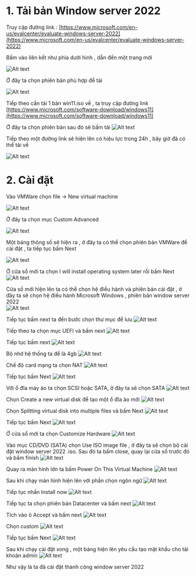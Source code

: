# 1. Tải bản Window server 2022
Truy cập đường link : [https://www.microsoft.com/en-us/evalcenter/evaluate-windows-server-2022](https://www.microsoft.com/en-us/evalcenter/evaluate-windows-server-2022)

Bấm vào liên kết như phía dưới hình , dẫn đến một trang mới 

![Alt text](../imgs/1.png)

Ở đây ta chọn phiên bản phù hợp để tải 

![Alt text](../imgs/2.png)

Tiếp theo cần tải 1 bản win11.iso về , ta truy cập đường link [https://www.microsoft.com/software-download/windows11](https://www.microsoft.com/software-download/windows11)

Ở đây ta chọn phiên bản sau đó sẽ bấm tải 
![Alt text](../imgs/4.png)

Tiếp theo một đường link sẽ hiện lên có hiệu lực trong 24h , bây giờ đã có thể tải về 

![Alt text](../imgs/5.png)

# 2. Cài đặt 
Vào VMWare chọn file -> New virtual machine

![Alt text](../imgs/8.png)

Ở đây ta chọn mục Custom Advanced

![Alt text](../imgs/6.png)

Một bảng thông số sẽ hiện ra , ở đây ta có thể chọn phiên bản VMWare để cài đặt , ta tiếp tục bấm Next  

![Alt text](../imgs/7.png)

Ở cửa sổ mới ta chọn I will install operating system later rồi bấm Next
![Alt text](../imgs/9.png)

Cửa số mới hiện lên ta có thể chọn hệ điều hành và phiên bản cài đặt , ở đây ta sẽ chọn hệ điều hành Microsoft Windows , phiên bản window server 2022  
![Alt text](../imgs/10.png)

Tiếp tục bấm next ta đến bước chọn thư mục để lưu 
![Alt text](../imgs/11.png)

Tiếp theo ta chọn mục UEFI và bấm next
![Alt text](../imgs/12.png)

Tiếp tục bấm next
![Alt text](../imgs/13.png)

Bộ nhớ hệ thống ta để là 4gb
![Alt text](../imgs/14.png)

Chế độ card mạng ta chọn NAT
![Alt text](../imgs/15.png)

Tiếp tục bấm Next 
![Alt text](../imgs/16.png)

Với ổ đĩa máy ảo ta chọn SCSI hoặc SATA, ở đây ta sẽ chọn SATA
![Alt text](../imgs/17.png)

Chọn Create a new virtual disk để tạo một ổ đĩa ảo mới 
![Alt text](../imgs/18.png)

Chọn Splitting virtual disk into multiple files và bấm Next
![Alt text](../imgs/19.png)

Tiếp tục bấm Next
![Alt text](../imgs/20.png)

Ở cửa sổ mới ta chọn Customize Hardware
![Alt text](../imgs/21.png)

Vào mục CD/DVD (SATA) chọn Use ISO image file , ở đây ta sẽ chọn bộ cài đặt window server 2022 .iso. Sau đó ta bấm close, quay lại cửa sổ trước đó và bấm finish
![Alt text](../imgs/22.png)

Quay ra màn hình lớn ta bấm Power On This Virtual Machine
![Alt text](../imgs/23.png)

Sau khi chạy màn hình hiện lên với phần chọn ngôn ngữ 
![Alt text](../imgs/24.png)

Tiếp tục nhấn Install now
![Alt text](../imgs/25.png)

Tiếp tục ta chọn phiên bản Datacenter và bấm next
![Alt text](../imgs/26.png)

Tích vào ô Accept và bấm next
![Alt text](../imgs/27.png)

Chọn custom 
![Alt text](../imgs/28.png)

Tiếp tục bấm Next
![Alt text](../imgs/29.png)

Sau khi chạy cài đặt xong , một bảng hiện lên yêu cầu tạo mật khẩu cho tài khoản admin
![Alt text](../imgs/30.png)

Như vậy là ta đã cài đặt thành công window server 2022
